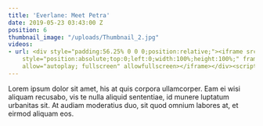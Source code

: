 ```yaml
---
title: 'Everlane: Meet Petra'
date: 2019-05-23 03:43:00 Z
position: 6
thumbnail_image: "/uploads/Thumbnail_2.jpg"
videos:
- url: <div style="padding:56.25% 0 0 0;position:relative;"><iframe src="https://player.vimeo.com/video/84509126?autoplay=1&title=0&byline=0&portrait=0"
    style="position:absolute;top:0;left:0;width:100%;height:100%;" frameborder="0"
    allow="autoplay; fullscreen" allowfullscreen></iframe></div><script src="https://player.vimeo.com/api/player.js"></script>
---
```


Lorem ipsum dolor sit amet, his at quis corpora ullamcorper. Eam ei wisi aliquam recusabo, vis te nulla aliquid sententiae, id munere luptatum urbanitas sit. At audiam moderatius duo, sit quod omnium labores at, et eirmod aliquam eos.
